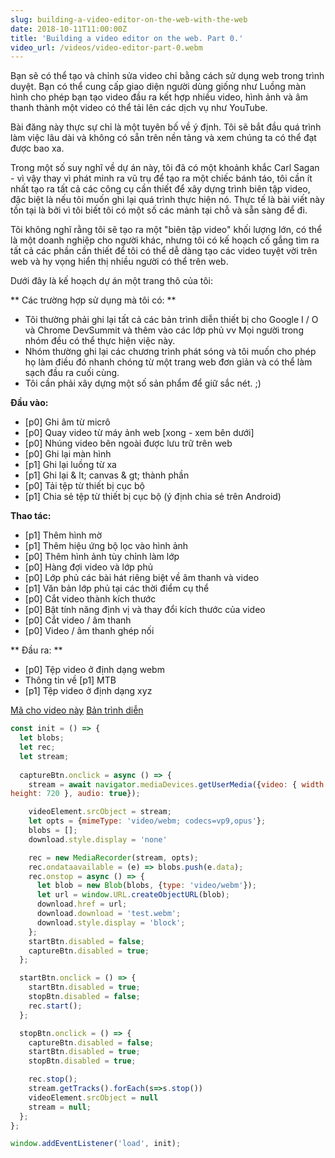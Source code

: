 ```yaml
---
slug: building-a-video-editor-on-the-web-with-the-web
date: 2018-10-11T11:00:00Z
title: 'Building a video editor on the web. Part 0.'
video_url: /videos/video-editor-part-0.webm
---
```



Bạn sẽ có thể tạo và chỉnh sửa video chỉ bằng cách sử dụng web trong trình duyệt. Bạn có thể cung cấp giao diện người dùng giống như Luồng màn hình cho phép bạn tạo video đầu ra kết hợp nhiều video, hình ảnh và âm thanh thành một video có thể tải lên các dịch vụ như YouTube.

Bài đăng này thực sự chỉ là một tuyên bố về ý định. Tôi sẽ bắt đầu quá trình làm việc lâu dài và không có sẵn trên nền tảng và xem chúng ta có thể đạt được bao xa.

Trong một số suy nghĩ về dự án này, tôi đã có một khoảnh khắc Carl Sagan - vì vậy thay vì phát minh ra vũ trụ để tạo ra một chiếc bánh táo, tôi cần ít nhất tạo ra tất cả các công cụ cần thiết để xây dựng trình biên tập video, đặc biệt là nếu tôi muốn ghi lại quá trình thực hiện nó. Thực tế là bài viết này tồn tại là bởi vì tôi biết tôi có một số các mảnh tại chỗ và sẵn sàng để đi.

Tôi không nghĩ rằng tôi sẽ tạo ra một "biên tập video" khối lượng lớn, có thể là một doanh nghiệp cho người khác, nhưng tôi có kế hoạch cố gắng tìm ra tất cả các phần cần thiết để tôi có thể dễ dàng tạo các video tuyệt vời trên web và hy vọng hiển thị nhiều người có thể trên web.

Dưới đây là kế hoạch dự án một trang thô của tôi:


** Các trường hợp sử dụng mà tôi có: **


* Tôi thường phải ghi lại tất cả các bản trình diễn thiết bị cho Google I / O và Chrome DevSummit và thêm vào các lớp phủ vv Mọi người trong nhóm đều có thể thực hiện việc này.
* Nhóm thường ghi lại các chương trình phát sóng và tôi muốn cho phép họ làm điều đó nhanh chóng từ một trang web đơn giản và có thể làm sạch đầu ra cuối cùng.
* Tôi cần phải xây dựng một số sản phẩm để giữ sắc nét. ;)


**Đầu vào:**


* [p0] Ghi âm từ micrô
* [p0] Quay video từ máy ảnh web [xong - xem bên dưới]
* [p0] Nhúng video bên ngoài được lưu trữ trên web
* [p0] Ghi lại màn hình
* [p1] Ghi lại luồng từ xa
* [p1] Ghi lại & lt; canvas & gt; thành phần
* [p0] Tải tệp từ thiết bị cục bộ
* [p1] Chia sẻ tệp từ thiết bị cục bộ (ý định chia sẻ trên Android)


**Thao tác:**


* [p1] Thêm hình mờ
* [p1] Thêm hiệu ứng bộ lọc vào hình ảnh
* [p0] Thêm hình ảnh tùy chỉnh làm lớp
* [p0] Hàng đợi video và lớp phủ
* [p0] Lớp phủ các bài hát riêng biệt về âm thanh và video
* [p1] Văn bản lớp phủ tại các thời điểm cụ thể
* [p0] Cắt video thành kích thước
* [p0] Bật tính năng định vị và thay đổi kích thước của video
* [p0] Cắt video / âm thanh
* [p0] Video / âm thanh ghép nối


** Đầu ra: **


* [p0] Tệp video ở định dạng webm
* Thông tin về [p1] MTB
* [p1] Tệp video ở định dạng xyz

[Mã cho video này](https://glitch.com/edit/\#!/camera-recorder?path=script.js:1:0) [Bản trình diễn](https://camera-recorder.glitch.me/)


```javascript  
const init = () => {  
  let blobs;  
  let rec;  
  let stream;  
    
  captureBtn.onclick = async () => {  
    stream = await navigator.mediaDevices.getUserMedia({video: { width: 1280, 
height: 720 }, audio: true});

    videoElement.srcObject = stream;  
    let opts = {mimeType: 'video/webm; codecs=vp9,opus'};  
    blobs = [];  
    download.style.display = 'none'

    rec = new MediaRecorder(stream, opts);  
    rec.ondataavailable = (e) => blobs.push(e.data);  
    rec.onstop = async () => {  
      let blob = new Blob(blobs, {type: 'video/webm'});  
      let url = window.URL.createObjectURL(blob);  
      download.href = url;  
      download.download = 'test.webm';  
      download.style.display = 'block';  
    };  
    startBtn.disabled = false;  
    captureBtn.disabled = true;  
  };

  startBtn.onclick = () => {  
    startBtn.disabled = true;  
    stopBtn.disabled = false;  
    rec.start();  
  };

  stopBtn.onclick = () => {  
    captureBtn.disabled = false;  
    startBtn.disabled = true;  
    stopBtn.disabled = true;

    rec.stop();  
    stream.getTracks().forEach(s=>s.stop())  
    videoElement.srcObject = null  
    stream = null;  
  };  
};

window.addEventListener('load', init);  
```

